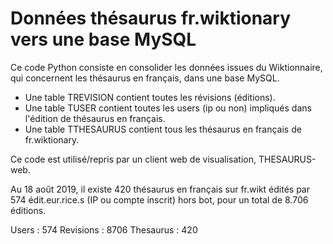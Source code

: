 # Données thésaurus fr.wiktionary vers une base MySQL

Ce code Python consiste en consolider les données issues du Wiktionnaire, qui concernent les thésaurus en français, dans une base MySQL.
* Une table TREVISION contient toutes les révisions (éditions).
* Une table TUSER contient toutes les users (ip ou non) impliqués dans l'édition de thésaurus en français.
* Une table TTHESAURUS contient tous les thésaurus en français de fr.wiktionary.

Ce code est utilisé/repris par un client web de visualisation, THESAURUS-web.

Au 18 août 2019, il existe 420 thésaurus en français sur fr.wikt édités par 574 édit.eur.rice.s (IP ou compte inscrit) hors bot, pour un total de 8.706 éditions.

Users :  574
Revisions :  8706
Thesaurus :  420
